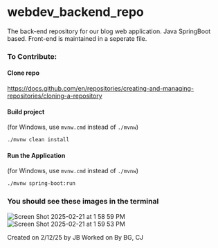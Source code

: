 # webdev_backend_repo
The back-end repository for our blog web application. Java SpringBoot based.
Front-end is maintained in a seperate file.


### To Contribute:

#### Clone repo
https://docs.github.com/en/repositories/creating-and-managing-repositories/cloning-a-repository

#### Build project
(for Windows, use `mvnw.cmd` instead of `./mvnw`)
```bash
./mvnw clean install
```
#### Run the Application
(for Windows, use `mvnw.cmd` instead of `./mvnw`)
```bash
./mvnw spring-boot:run
```
### You should see these images in the terminal 
![Screen Shot 2025-02-21 at 1 58 59 PM](https://github.com/user-attachments/assets/16ca7b06-6a6f-4a2c-801e-658ce6fd9f97)
![Screen Shot 2025-02-21 at 1 59 53 PM](https://github.com/user-attachments/assets/89169084-40e3-4dd0-9869-b4f519f9b0f5)

Created on 2/12/25 by JB
Worked on By BG, CJ
